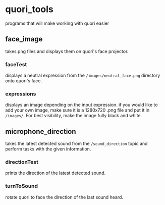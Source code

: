 # quori_tools
programs that will make working with quori easier

## face_image
takes png files and displays them on quori's face projector.

### faceTest
displays a neutral expression from the `/images/neutral_face.png` directory onto quori's face.

### expressions
displays an image depending on the input expression. if you would like to add your own image, make sure it is a 1280x720 .png file and put it in `/images/`. For best visibility, make the image fully black and white.

## microphone_direction
takes the latest detected sound from the `/sound_direction` topic and perform tasks with the given information.

### directionTest
prints the direction of the latest detected sound.

### turnToSound
rotate quori to face the direction of the last sound heard.
